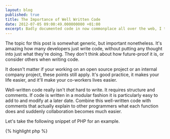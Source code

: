 ```yaml
---
layout: blog
published: true
title: The Importance of Well Written Code
date: 2012-07-05 09:00:49.000000000 +01:00
excerpt: Badly documented code in now commonplace all over the web, I take a look into a few simple steps to help make code more maintainable and easier for others to understand. 
---
```

The topic for this post is somewhat generic, but important nonetheless. It's amazing how many developers just write code, without putting any thought into just what they're doing. They don't think about how future-proof it is, or consider others when writing code.

It doesn't matter if your working on an open source project or an internal company project, these points still apply. It's good practice, it makes your life easier, and it'll make your co-workers lives easier.

Well-written code really isn't  *that* hard to write. It requires structure and comments. If code is written in a modular fashion it is particularly easy to add to and modify at a later date. Combine this well-written code with comments that actually explain to other programmers what each function does and suddenly collaboration becomes much easier.

Let's take the following snippet of PHP for an example. 

{% highlight php %}
<?php 
	$name = $_GET['name'];
	$sentance = 'Welcome, ' . $name;
	echo $sentance;
{% endhighlight %}

Ok, so thats a pretty simple example, but we improve on this code in a few simple steps that'll make it much easier to maintain at a later date.  Lets place this into a function which could, at a later date, contribute to a library or make it much easier to modify the welcome message on multiple pages at a later date.  

{% highlight php %}
<?php 
	function welcome($name)
	{
	    $sentance = 'Welcome, ' . $name;
	    return $sentance;
	}

	echo welcome( $_GET['name'] );
{% endhighlight %}

Pretty simple, eh? By breaking your code down into smaller units like this it makes it clearer what is going on and easier to understand.  In a large application it also makes it a lot easier to find portions of code, read code and to maintain code.  Now lets take this a step further. 

{% highlight php %}
<?php 
	/**
	 * Returns standard welcome message for the user
	 * @param $name The users name
	 * @return The welcome message to the user, in the format of 'Welcome, $name'
	 */
	function welcome($name)
	{
	    $sentance = 'Welcome, ' . $name;
	    return $sentance;
	}

	echo welcome( $_GET['name'] );
{% endhighlight %}

I hope you can see at this stage how much easier this code is for someone new to a project to read now, and find out exactly whats going on.  Don't think these rules shouldn't apply to your work just because your currently the only person who works on your project.  New team members can arrive at any time, and these comments help greatly when revisiting old code. Even if you wrote it. 

The comment above was added in the style of JavaDoc. JavaDoc can be used to generate documentation for your application simply by running a parser such as [phpDoc](http://www.phpdoc.org/ "PHP Doc, A program for generating PHP documentation") on your code, generating API documentation thats easily accessible for your whole team. 

Now, lets bulk out the code one final time to see how comments can help inside a function as well in order to demonstrate how useful they are on slightly more complex algorithms.  

{% highlight php %}
<?php 
	/**
	 * Detects if the user has provided a name or not a supplies the relevant 
	 * Welcome message.  
	 * @param $name The users name
	 * @return The welcome message to the user, in the format of 'Welcome, $name'
	 * if a name was provided.  Otherwise in the format of 'Welcome, it's nice to 
	 * see you'
	 */
	function welcome($name)
	{
	    if ( $name != '' ) {
	        // If the user has provided a name
	        $sentance = 'Welcome, ' . $name;
	    } else {
	        // If the user hasn't provided with a name
	        $sentance = 'Welcome, it\'s nice to see you';
	    }

	    return $sentance;
	}

	echo welcome( $_GET['name'] );
{% endhighlight %}

In this final example you can see how, even in this simple example, commenting your code and breaking it down logically can help to make your code readable and easily maintainable to anyone, even those who have never seen it before.  

The rules don't take much longer to follow, and I hope you can now see just how easy it is to make your code accessible to everyone, even those who are relatively new to programming.  
